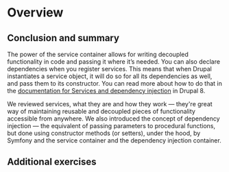 <!--
{
"name" : "drupal-8-dependency-injection-summary",
"version" : "0.0.1",
"title" : "Lesson 8.4 - Conclusion and other information",
"description" : "Conclusion and other information",
"freshnessDate" : 2015-12-11,
"homepage" : "https://docs.acquia.com/articles/drupal-8-dependency-injection-summary",
"canonicalSource" : "https://docs.acquia.com/articles/drupal-8-dependency-injection-summary",
"license" : "CC BY-SA"
}
-->

<!-- @section -->

# Overview

<!-- @section -->

## Conclusion and summary

The power of the service container allows for writing decoupled functionality in code and passing it where it’s needed. You can also declare dependencies when you register services. This means that when Drupal instantiates a service object, it will do so for all its dependencies as well, and pass them to its constructor. You can read more about how to do that in the [documentation for Services and dependency injection](https://www.drupal.org/node/2133171) in Drupal 8.

We reviewed services, what they are and how they work — they're great way of maintaining reusable and decoupled pieces of functionality accessible from anywhere. We also introduced the concept of dependency injection — the equivalent of passing parameters to procedural functions, but done using constructor methods (or setters), under the hood, by Symfony and the service container and the dependency injection container.

<!-- @section -->

## Additional exercises

<!-- @task, "text" : "Add an additional function that could act as a service." -->
<!-- @task, "text" : "Demonstrate both the static and dependency injection versions of the function." -->
<!-- @task, "text" : "Identify in core one to three static uses of functions that you believe should instead be dependency injection." -->
<!-- @task, "hasDeliverable" : true, "text" : "Describe two different use cases for when you'd want to use dependency injection." -->
<!-- @task, "hasDeliverable" : true, "text" : "Describe one use case for when you would want to use a static function instead of dependency injection." -->
